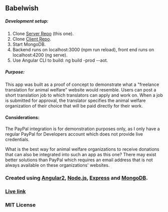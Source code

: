 Babelwish
------
##### Development setup:

1. Clone [Server Repo](https://https://github.com/wba0/Babelwish) (this one).
2. Clone [Client Repo](https://https://github.com/wba0/Babelwish-client).
3. Start MongoDB.
4. Backend runs on localhost:3000 (npm run reload), front end runs on localhost:4200 (ng serve).
5. Use Angular CLI to build: ng build -prod --aot.


##### Purpose:
This app was built as a proof of concept to demonstrate what a "freelance translation for animal welfare" website would resemble. Users can post a short translation job to which translators can apply and work on. When a job is submitted for approval, the translator specifies the animal welfare organization of their choice that will be paid directly for their work.

#### Considerations:

The PayPal integration is for demonstration purposes only, as I only have a regular PayPal for Developers account which does not provide live credentials.

What is the best way for animal welfare organizations to receive donations that can also be integrated into such an app as this one? There may exist better solutions than PayPal which requires an email address that is not always available on these organizations' websites.


### Created using [Angular2](https://angular.io), [Node.js](https://nodejs.org), [Express](https://expressjs.com/) and [MongoDB](https://www.mongodb.com/).

### [Live link](http://babelwish.co/)

### MIT License

